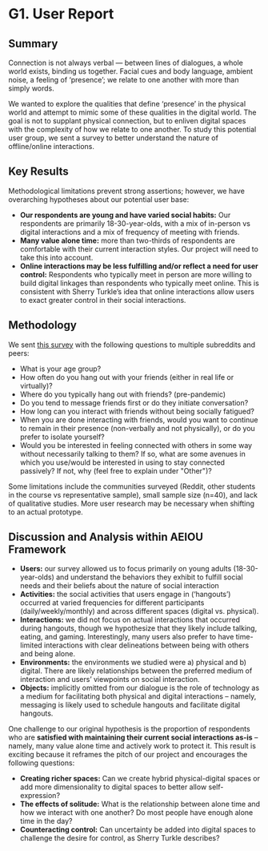 # G1. User Report
## Summary
Connection is not always verbal — between lines of dialogues, a whole world exists, binding us together. Facial cues and body language, ambient noise, a feeling of ‘presence’; we relate to one another with more than simply words.

We wanted to explore the qualities that define ‘presence’ in the physical world and attempt to mimic some of these qualities in the digital world. The goal is not to supplant physical connection, but to enliven digital spaces with the complexity of how we relate to one another. To study this potential user group, we sent a survey to better understand the nature of offline/online interactions.

## Key Results
Methodological limitations prevent strong assertions; however, we have overarching hypotheses about our potential user base:

- **Our respondents are young and have varied social habits:** Our respondents are primarily 18-30-year-olds, with a mix of in-person vs digital interactions and a mix of frequency of meeting with friends.
- **Many value alone time:** more than two-thirds of respondents are comfortable with their current interaction styles. Our project will need to take this into account.
- **Online interactions may be less fulfilling and/or reflect a need for user control:** Respondents who typically meet in person are more willing to build digital linkages than respondents who typically meet online. This is consistent with Sherry Turkle’s idea that online interactions allow users to exact greater control in their social interactions.

## Methodology
We sent [this survey](https://docs.google.com/forms/d/e/1FAIpQLSewXBrav2bvVIWvOC_qGSYoIFbiXskIER7HE9s8qI2-TXBMeg/viewform) with the following questions to multiple subreddits and peers:
- What is your age group?
- How often do you hang out with your friends (either in real life or virtually)?
- Where do you typically hang out with friends? (pre-pandemic)
- Do you tend to message friends first or do they initiate conversation?
- How long can you interact with friends without being socially fatigued?
- When you are done interacting with friends, would you want to continue to remain in their presence (non-verbally and not physically), or do you prefer to isolate yourself?
- Would you be interested in feeling connected with others in some way without necessarily talking to them? If so, what are some avenues in which you use/would be interested in using to stay connected passively? If not, why (feel free to explain under "Other")?

Some limitations include the communities surveyed (Reddit, other students in the course vs representative sample), small sample size (n=40), and lack of qualitative studies. More user research may be necessary when shifting to an actual prototype.

## Discussion and Analysis within AEIOU Framework

- **Users:** our survey allowed us to focus primarily on young adults (18-30-year-olds) and understand the behaviors they exhibit to fulfill social needs and their beliefs about the nature of social interaction
- **Activities:** the social activities that users engage in (‘hangouts’) occurred at varied frequencies for different participants (daily/weekly/monthly) and across different spaces (digital vs. physical).
- **Interactions:** we did not focus on actual interactions that occurred during hangouts, though we hypothesize that they likely include talking, eating, and gaming. Interestingly, many users also prefer to have time-limited interactions with clear delineations between being with others and being alone.
- **Environments:** the environments we studied were a) physical and b) digital. There are likely relationships between the preferred medium of interaction and users’ viewpoints on social interaction.
- **Objects:** implicitly omitted from our dialogue is the role of technology as a medium for facilitating both physical and digital interactions – namely, messaging is likely used to schedule hangouts and facilitate digital hangouts. 

One challenge to our original hypothesis is the proportion of respondents who are __satisfied with maintaining their current social interactions as-is__ – namely, many value alone time and actively work to protect it. This result is exciting because it reframes the pitch of our project and encourages the following questions:

- **Creating richer spaces:** Can we create hybrid physical-digital spaces or add more dimensionality to digital spaces to better allow self-expression?
- **The effects of solitude:** What is the relationship between alone time and how we interact with one another? Do most people have enough alone time in the day?
- **Counteracting control:** Can uncertainty be added into digital spaces to challenge the desire for control, as Sherry Turkle describes?

